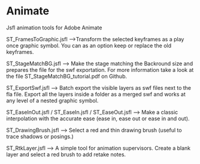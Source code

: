 # Animate
Jsfl animation tools for Adobe Animate

ST_FramesToGraphic.jsfl -->Transform the selected keyframes as a play once graphic symbol. You can as an option keep or replace the old keyframes.

ST_StageMatchBG.jsfl --> Make the stage matching the Backround size and prepares the file for the swf exportation. For more information take a look at the file ST_StageMatchBG_tutorial.pdf on Github.

ST_ExportSwf.jsfl --> Batch export the visible layers as swf files next to the fla file. Export all the layers inside a folder as a merged swf and works at any level of a nested graphic symbol.

ST_EaseInOut.jsfl / ST_EaseIn.jsfl / ST_EaseOut.jsfl --> Make a classic interpolation with the accurate ease (ease in, ease out or ease in and out).

ST_DrawingBrush.jsfl --> Select a red and thin drawing brush (useful to trace shadows or posings.)

ST_RtkLayer.jsfl --> A simple tool for animation supervisors. Create a blank layer and select a red brush to add retake notes.

